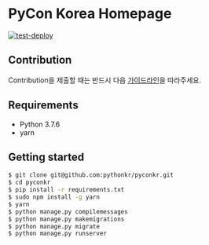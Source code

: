 # PyCon Korea Homepage

[![test-deploy](https://github.com/pythonkr/pyconkr/workflows/test-deploy/badge.svg)](https://github.com/pythonkr/pyconkr/actions?query=workflow%3Atest-deploy)

## Contribution

Contribution을 제출할 때는 반드시 다음 [가이드라인](./.github/CONTRIBUTING.md)을 따라주세요.

## Requirements

- Python 3.7.6
- yarn

## Getting started

```bash
$ git clone git@github.com:pythonkr/pyconkr.git
$ cd pyconkr
$ pip install -r requirements.txt
$ sudo npm install -g yarn
$ yarn
$ python manage.py compilemessages
$ python manage.py makemigrations
$ python manage.py migrate
$ python manage.py runserver
```
